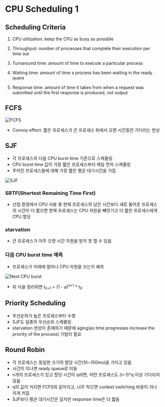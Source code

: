 # CPU Scheduling 1

## Scheduling Criteria

1. CPU utilization: keep the CPU as busy as possible

2. Throughput: number of processes that complete their execution per time out

3. Turnaround time: amount of time to execute a particular process

4. Waiting time: amount of time a process has been waiting in the ready quere

5. Response time: amount of time it takes from when a request was submitted until the first response is produced, not output

## FCFS

![FCFS](https://www.studytonight.com/operating-system/images/fcfs.png)

* Convoy effect: 짧은 프로세스가 큰 프로세스 뒤에서 오랜 시간동안 기다리는 현상

## SJF

* 각 프로세스의 다음 CPU burst time 기준으로 스케줄링
* CPU burst time 값이 가장 짧은 프로세스부터 제일 먼저 스케줄링
* 주어진 프로세스들에 대해 가장 짧은 평균 대기시간을 가짐

![SJF](https://www.studytonight.com/operating-system/images/sjf.png)

### SRTF(Shortest Remaining Time First)

* 선점 환경에서 CPU 사용 중 현재 프로세스의 남은 시간보다 새로 들어온 프로세스의 시간이 더 짧으면 현재 프로세스는 CPU 자원을 빼앗기고 더 짧은 프로세스에게 CPU 할당

### starvation

* 큰 프로세스가 아주 오랜 시간 자원을 받지 못 할 수 있음

### 다음 CPU burst time 예측

* 프로세스가 미래에 얼마나 CPU 자원을 쓰는지 예측

![Next CPU burst](https://slideplayer.com/slide/4429543/14/images/18/Determining+Length+of+Next+CPU+Burst.jpg)

* 위 식을 정리하면 t<sub>n+1</sub> = (1 - a)<sup>n+1</sup> * t<sub>0</sub>

## Priority Scheduling

* 우선순위가 높은 프로세스부터 수행
* SJF도 일종의 우선순위 스케줄링
* starvation 현상이 존재하기 때문에 aging(as time progresses increase the priority of the process) 기법이 필요

## Round Robin

* 각 프로세스는 동일한 크기의 할당 시간(10~100ms)을 가지고 있음
* 시간이 지나면 ready queue로 이동
* n개의 프로세스가 있고 할당 시간이 q라면, 어떤 프로세스도 (n-1)*q 이상 기다리지 않음
* q의 값이 커지면 FCFS와 같아지고, 너무 작으면 context switching 비용이 지나치게 커짐
* SJF보다 평균 대기시간은 길지만 response time은 더 짧음
